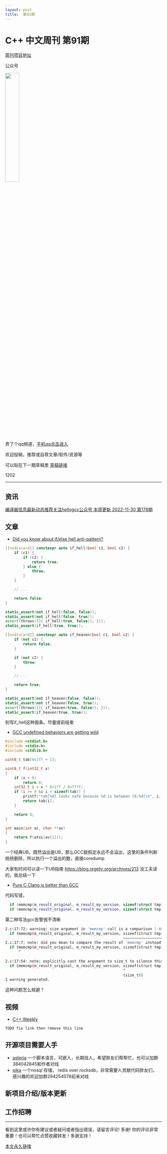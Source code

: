 ```yaml
---
layout: post
title:  第91期
---
```

# C++ 中文周刊 第91期


[周刊项目地址](https://github.com/wanghenshui/cppweeklynews)

公众号

<img src="https://wanghenshui.github.io/cppweeklynews/assets/code.png" alt=""  width="30%">

弄了个qq频道，[手机qq点击进入](https://qun.qq.com/qqweb/qunpro/share?_wv=3&_wwv=128&inviteCode=xzjHQ&from=246610&biz=ka)

欢迎投稿，推荐或自荐文章/软件/资源等


可以贴在下一期草稿里 [草稿链接](https://github.com/wanghenshui/cppweeklynews/pull/24)

1202

---

## 资讯


[编译器信息最新动态推荐关注hellogcc公众号 本周更新  2022-11-30 第178期](https://github.com/hellogcc/osdt-weekly/blob/master/weekly-2022/2022-11-30.md)


## 文章

- [Did you know about if/else hell anti-pattern?](https://github.com/QuantlabFinancial/cpp_tip_of_the_week/)

```cpp
[[nodiscard]] constexpr auto if_hell(bool c1, bool c2) {
    if (c1) {
        if (c2) {
            return true;
        } else {
            throw;
        }
    }

    // ...

    return false;
}

static_assert(not if_hell(false, false));
static_assert(not if_hell(false, true));
assert(throws([]{ if_hell(true, false)); }));
static_assert(if_hell(true, true));

[[nodiscard]] constexpr auto if_heaven(bool c1, bool c2) {
    if (not c1) {
        return false;
    }

    if (not c2) {
        throw;
    }

    // ...

    return true;
}

static_assert(not if_heaven(false, false));
static_assert(not if_heaven(false, true));
assert(throws([]{ if_heaven(true, false)); }));
static_assert(if_heaven(true, true));
```

别写if_hell这种面条。尽量提前结束

- [GCC undefined behaviors are getting wild](http://blog.pkh.me/p/37-gcc-undefined-behaviors-are-getting-wild.html)

```cpp
#include <stdint.h>
#include <stdio.h>
#include <stdlib.h>

uint8_t tab[0x1ff + 1];

uint8_t f(int32_t x)
{
    if (x < 0)
        return 0;
    int32_t i = x * 0x1ff / 0xffff;
    if (i >= 0 && i < sizeof(tab)) {
        printf("tab[%d] looks safe because %d is between [0;%d[\n", i, i, (int)sizeof(tab));
        return tab[i];
    }

    return 0;
}

int main(int ac, char **av)
{
    return f(atoi(av[1]));
}

```

一个经典UB，既然溢出是UB，那么GCC就假定永远不会溢出，这里的条件判断统统删除，所以执行一个溢出的数，直接coredump

大家有时间可以读一下UB指南 https://blog.regehr.org/archives/213 没工夫读的，我总结一下

- [Pure C Clang is better than GCC](https://yurichev.org/clang/)

代码写错，
```cpp
  if (memcmp(m_result_original, m_result_my_version, sizeof(struct tmp))!=0)
  if (memcmp(m_result_original, m_result_my_version, sizeof(struct tmp)!=0)) //括号匹配错了
```

第二种写法gcc告警很不清晰

```bash
2.c:17:72: warning: size argument in 'memcmp' call is a comparison [-Wmemsize-comparison]
  if (memcmp(m_result_original, m_result_my_version, sizeof(struct tmp)!=0))
                                                     ~~~~~~~~~~~~~~~~~~^~~
2.c:17:7: note: did you mean to compare the result of 'memcmp' instead?
  if (memcmp(m_result_original, m_result_my_version, sizeof(struct tmp)!=0))
      ^                                                                   ~
                                                                       )
2.c:17:54: note: explicitly cast the argument to size_t to silence this warning
  if (memcmp(m_result_original, m_result_my_version, sizeof(struct tmp)!=0))
                                                     ^
                                                     (size_t)(            )
1 warning generated.
```

这种问题怎么规避？
## 视频

- [C++ Weekly ](https://www.youtube.com/channel/UCxHAlbZQNFU2LgEtiqd2Maw)

`TODO fix link then remove this line`

## 开源项目需要人手

- [asteria](https://github.com/lhmouse/asteria) 一个脚本语言，可嵌入，长期找人，希望胖友们帮帮忙，也可以加群384042845和作者对线
- [pika](https://github.com/OpenAtomFoundation/pika) 一个nosql 存储， redis over rocksdb，非常需要人贡献代码胖友们， 感兴趣的欢迎加群294254078前来对线

## 新项目介绍/版本更新

## 工作招聘

---

看到这里或许你有建议或者疑问或者指出错误，请留言评论! 多谢!  你的评论非常重要！也可以帮忙点赞收藏转发！多谢支持！

[本文永久链接](https://wanghenshui.github.io/cppweeklynews/posts/091.html)
